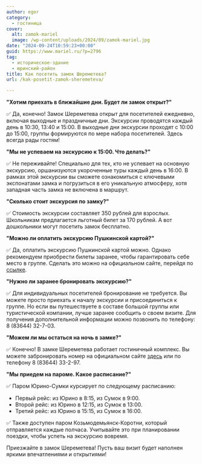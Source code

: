 ```yaml
---
author: egor
category:
  - гостиница
cover:
  alt: zamok-mariel
  image: /wp-content/uploads/2024/09/zamok-mariel.jpg
date: "2024-09-24T10:59:23+00:00"
guid: https://www.mariel.ru/?p=2796
tag:
  - историческое-здание
  - юринский-район
title: Как посетить замок Шереметева?
url: /kak-posetit-zamok-sheremeteva/

---
```

**"Хотим приехать в ближайшие дни. Будет ли замок открыт?"**

✅ Да, конечно! Замок Шереметева открыт для посетителей ежедневно, включая выходные и праздничные дни. Экскурсии проводятся каждый день в 10:30, 13:40 и 15:00. В выходные дни экскурсии проходят с 10:00 до 15:00, группы формируются по мере набора посетителей. Здесь всегда рады гостям!

**"Мы не успеваем на экскурсию к 15:00. Что делать?"**

✅ Не переживайте! Специально для тех, кто не успевает на основную экскурсию, оршанизуются укороченные туры каждый день в 16:00. В рамках этой экскурсии вы сможете ознакомиться с ключевыми экспонатами замка и погрузиться в его уникальную атмосферу, хотя западная часть замка не включена в маршрут.

**"Сколько стоит экскурсия по замку?"**

✅ Стоимость экскурсии составляет 350 рублей для взрослых. Школьникам предлагается льготный билет за 170 рублей. А вот дошкольники могут посетить замок бесплатно.

**"Можно ли оплатить экскурсию Пушкинской картой?"**

✅ Да, оплатить экскурсию Пушкинской картой можно. Однако рекомендуем приобрести билеты заранее, чтобы гарантировать себе место в группе. Сделать это можно на официальном сайте, перейдя по [ссылке](https://vmuzey.com/event/ekskursiya-po-zamku-sheremeteva-1).

**"Нужно ли заранее бронировать экскурсию?"**

✅ Для индивидуальных посетителей бронирование не требуется. Вы можете просто приехать к началу экскурсии и присоединиться к группе. Но если вы путешествуете в составе большой группы или туристической компании, лучше заранее сообщить о своем визите. Для получения дополнительной информации можно позвонить по телефону: 8 (83644) 32-7-03.

**"Можем ли мы остаться на ночь в замке?"**

✅ Конечно! В замке Шереметева работает гостиничный комплекс. Вы можете забронировать номер на официальном сайте [здесь](https://zamoksheremeteva.com) или по телефону 8 (83644) 33-2-97.

**"Мы приедем на пароме. Какое расписание?"**

✅ Паром Юрино-Сумки курсирует по следующему расписанию:

- Первый рейс: из Юрино в 8:15, из Сумок в 9:00.
- Второй рейс: из Юрино в 12:15, из Сумок в 13:00.
- Третий рейс: из Юрино в 15:15, из Сумок в 16:00.

✅ Также доступен паром Козьмодемьянск-Коротни, который отправляется каждые полчаса. Учитывайте это при планировании поездки, чтобы успеть на экскурсию вовремя.

Приезжайте в замок Шереметева! Пусть ваш визит будет наполнен яркими впечатлениями и открытиями!
